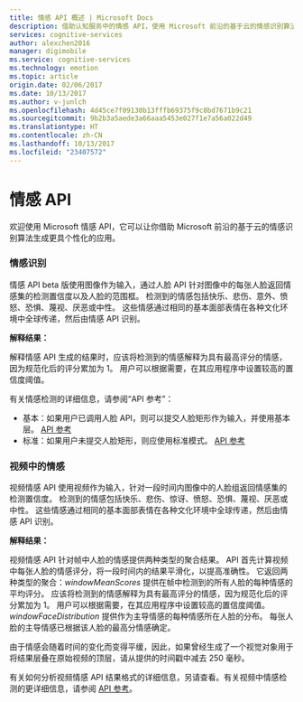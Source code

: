 ```yaml
---
title: 情感 API 概述 | Microsoft Docs
description: 借助认知服务中的情感 API，使用 Microsoft 前沿的基于云的情感识别算法来生成更具个性化的应用。
services: cognitive-services
author: alexchen2016
manager: digimobile
ms.service: cognitive-services
ms.technology: emotion
ms.topic: article
origin.date: 02/06/2017
ms.date: 10/13/2017
ms.author: v-junlch
ms.openlocfilehash: 4d45ce7f09130b13fffb69375f9c8bd7671b9c21
ms.sourcegitcommit: 9b2b3a5aede3a66aaa5453e027f1e7a56a022d49
ms.translationtype: HT
ms.contentlocale: zh-CN
ms.lasthandoff: 10/13/2017
ms.locfileid: "23407572"
---
```

# <a name="emotion-api"></a>情感 API

欢迎使用 Microsoft 情感 API，它可以让你借助 Microsoft 前沿的基于云的情感识别算法生成更具个性化的应用。

### <a name="emotion-recognition"></a>情感识别

情感 API beta 版使用图像作为输入，通过人脸 API 针对图像中的每张人脸返回情感集的检测置信度以及人脸的范围框。 检测到的情感包括快乐、悲伤、意外、愤怒、恐惧、蔑视、厌恶或中性。 这些情感通过相同的基本面部表情在各种文化环境中全球传递，然后由情感 API 识别。 

**解释结果：** 

解释情感 API 生成的结果时，应该将检测到的情感解释为具有最高评分的情感，因为规范化后的评分累加为 1。 用户可以根据需要，在其应用程序中设置较高的置信度阈值。 

有关情感检测的详细信息，请参阅“API 参考”： 
  - 基本：如果用户已调用人脸 API，则可以提交人脸矩形作为输入，并使用基本层。 [API 参考](https://dev.cognitive.azure.cn/docs/services/5639d931ca73072154c1ce89/operations/56f23eb019845524ec61c4d7)
  - 标准：如果用户未提交人脸矩形，则应使用标准模式。  [API 参考](https://dev.cognitive.azure.cn/docs/services/5639d931ca73072154c1ce89/operations/563b31ea778daf121cc3a5fa)

### <a name="emotion-in-video"></a>视频中的情感

视频情感 API 使用视频作为输入，针对一段时间内图像中的人脸组返回情感集的检测置信度。 检测到的情感包括快乐、悲伤、惊讶、愤怒、恐惧、蔑视、厌恶或中性。 这些情感通过相同的基本面部表情在各种文化环境中全球传递，然后由情感 API 识别。

**解释结果：**

视频情感 API 针对帧中人脸的情感提供两种类型的聚合结果。 API 首先计算视频中每张人脸的情感评分，将一段时间内的结果平滑化，以提高准确性。 它返回两种类型的聚合：*windowMeanScores* 提供在帧中检测到的所有人脸的每种情感的平均评分。 应该将检测到的情感解释为具有最高评分的情感，因为规范化后的评分累加为 1。 用户可以根据需要，在其应用程序中设置较高的置信度阈值。 *windowFaceDistribution* 提供作为主导情感的每种情感所在人脸的分布。 每张人脸的主导情感已根据该人脸的最高分情感确定。 

由于情感会随着时间的变化而变得平缓，因此，如果曾经生成了一个视觉对象用于将结果层叠在原始视频的顶层，请从提供的时间戳中减去 250 毫秒。 

有关如何分析视频情感 API 结果格式的详细信息，另请查看<link to Glossary from Video API>。有关视频中情感检测的更详细信息，请参阅 [API 参考](https://dev.cognitive.azure.cn/docs/services/5639d931ca73072154c1ce89)。


